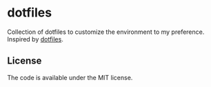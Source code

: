# dotfiles
Collection of dotfiles to customize the environment to my preference. Inspired by [dotfiles](https://dotfiles.github.io/).

## License

The code is available under the MIT license.

